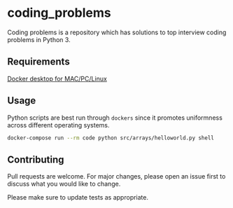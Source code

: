 # coding_problems

Coding problems is a repository which has solutions to top interview coding problems in Python 3.

## Requirements

[Docker desktop for MAC/PC/Linux](https://docs.docker.com/get-docker/)

## Usage

Python scripts are best run through ``dockers`` since it promotes uniformness across different operating systems.

```bash
docker-compose run --rm code python src/arrays/helloworld.py shell
```

## Contributing
Pull requests are welcome. For major changes, please open an issue first to discuss what you would like to change.

Please make sure to update tests as appropriate.